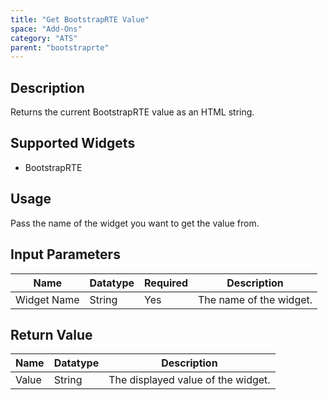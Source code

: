 ```yaml
---
title: "Get BootstrapRTE Value"
space: "Add-Ons"
category: "ATS"
parent: "bootstraprte"
---
```

## Description
Returns the current BootstrapRTE value as an HTML string.

## Supported Widgets
+ BootstrapRTE

## Usage
Pass the name of the widget you want to get the value from.

## Input Parameters



Name | Datatype | Required | Description
---- | -------- | ------- |---------------
Widget Name | String | Yes | The name of the widget.

## Return Value

Name | Datatype | Description
---- | --------- | ---------------
Value | String | The displayed value of the widget.
